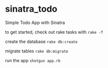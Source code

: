 # sinatra_todo
Simple Todo App with Sinatra

to get started, check out rake tasks with `rake -T`

create the database
`rake db:create`

migrate tables
`rake db:migrate`

run the app
`shotgun app.rb`
